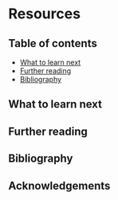 # Resources

## Table of contents

- [What to learn next](#What_to_learn_next)
- [Further reading](#Further_reading)
- [Bibliography](#Bibliography)

<a name="What_to_learn_next"></a>
## What to learn next


<a name="Further_reading"></a>
## Further reading


<a name="Bibliography"></a>
## Bibliography

## Acknowledgements
